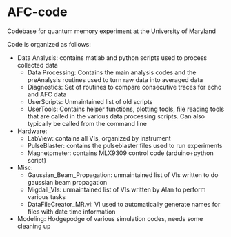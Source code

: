 # AFC-code
Codebase for quantum memory experiment at the University of Maryland

Code is organized as follows:
- Data Analysis: contains matlab and python scripts used to process collected data
    - Data Processing: Contains the main analysis codes and the preAnalysis routines used to turn raw data into averaged data
    - Diagnostics: Set of routines to compare consecutive traces for echo and AFC data
    - UserScripts: Unmaintained list of old scripts
    - UserTools: Contains helper functions, plotting tools, file reading tools that are called in the various data processing scripts. Can also typically be called from the command line
- Hardware: 
    - LabView: contains all VIs, organized by instrument
    - PulseBlaster: contains the pulseblaster files used to run experiments
    - Magnetometer: contains MLX9309 control code (arduino+python script)
- Misc: 
    - Gaussian\_Beam\_Propagation: unmaintained list of VIs written to do gaussian beam propagation
    - Migdall\_VIs: unmaintained list of VIs written by Alan to perform various tasks
    - DataFileCreator\_MR.vi: VI used to automatically generate names for files with date time information
- Modeling: Hodgepodge of various simulation codes, needs some cleaning up

